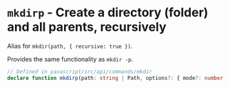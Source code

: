 # `mkdirp` - Create a directory (folder) and all parents, recursively

Alias for `mkdir(path, { recursive: true })`.

Provides the same functionality as `mkdir -p`.

```ts
// Defined in yavascript/src/api/commands/mkdir
declare function mkdirp(path: string | Path, options?: { mode?: number }): void;
```
